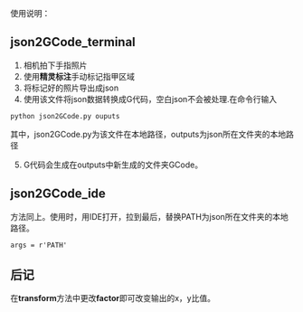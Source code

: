 使用说明：
## json2GCode_terminal
1. 相机拍下手指照片
2. 使用**精灵标注**手动标记指甲区域
3. 将标记好的照片导出成json
4. 使用该文件将json数据转换成G代码，空白json不会被处理.在命令行输入
  ```
  python json2GCode.py ouputs
  ```
  其中，json2GCode.py为该文件在本地路径，outputs为json所在文件夹的本地路径

5. G代码会生成在outputs中新生成的文件夹GCode。

## json2GCode_ide
方法同上。使用时，用IDE打开，拉到最后，替换PATH为json所在文件夹的本地路径。
```
args = r'PATH'
```

## 后记
在**transform**方法中更改**factor**即可改变输出的x，y比值。

